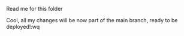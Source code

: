 Read me for this folder

Cool, all my changes will be now part of the main branch, ready to be deployed!:wq

